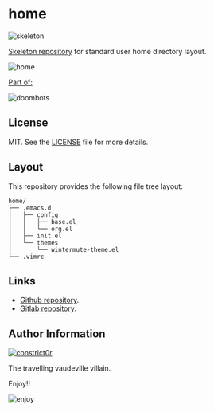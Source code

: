 # home

![skeleton](https://gitlab.com/constrict0r/img/raw/master/skeleton.png)

[Skeleton repository](http://www.linfo.org/etc_skel.html) for standard user home directory layout.

![home](https://gitlab.com/constrict0r/img/raw/master/home/home.png)

[Part of:](https://gitlab.com/explore/projects?tag=doombots)

![doombots](https://gitlab.com/constrict0r/img/raw/master/doombots.png)

## License

MIT. See the [LICENSE](hhttps://gitlab.com/constrict0r/home/raw/master/LICENSE) file for more details.

## Layout

This repository provides the following file tree layout:

```
home/
├── .emacs.d
│   ├── config
│   │   ├── base.el
│   │   └── org.el
│   ├── init.el
│   └── themes
│       └── wintermute-theme.el
└── .vimrc
```

## Links

  - [Github repository](https://github.com/constrict0r/home).
  - [Gitlab repository](https://gitlab.com/constrict0r/home).

## Author Information

[![constrict0r](https://gitlab.com/constrict0r/img/raw/master/author.png)](https://gitlab.com/constrict0r)

The travelling vaudeville villain.

Enjoy!!

![enjoy](https://gitlab.com/constrict0r/img/raw/master/enjoy.png)
